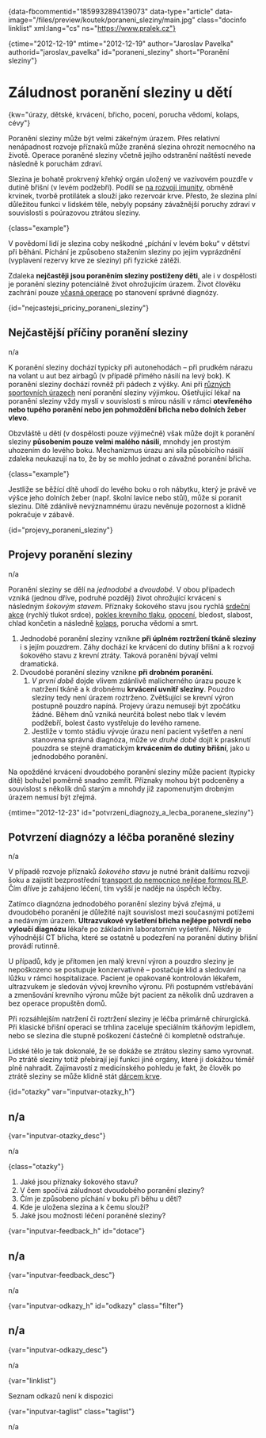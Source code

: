 
{data-fbcommentid="1859932894139073" data-type="article" data-image="/files/preview/koutek/poraneni_sleziny/main.jpg" class="docinfo linklist" xml:lang="cs" ns="https://www.pralek.cz"}

{ctime="2012-12-19" mtime="2012-12-19" author="Jaroslav Pavelka" authorid="jaroslav\_pavelka" id="poraneni\_sleziny" short="Poranění sleziny"}

# Záludnost poranění sleziny u dětí

<!-- generated attribute kw by user_updatekw.sh on 2020-06-26, do not edit -->

{kw="úrazy, dětské, krvácení, břicho, pocení, porucha vědomí, kolaps, cévy"}

Poranění sleziny může být velmi zákeřným úrazem. Přes relativní nenápadnost rozvoje příznaků může zraněná slezina ohrozit nemocného na životě. Operace poraněné sleziny včetně jejího odstranění naštěstí nevede následně k poruchám zdraví.

Slezina je bohatě prokrvený křehký orgán uložený ve vazivovém pouzdře v dutině břišní (v levém podžebří). Podílí se [na rozvoji imunity][1], obměně krvinek, tvorbě protilátek a slouží jako rezervoár krve. Přesto, že slezina plní důležitou funkci v lidském těle, nebyly popsány závažnější poruchy zdraví v souvislosti s poúrazovou ztrátou sleziny.

{class="example"}

V povědomí lidí je slezina coby neškodné „píchání v levém boku“ v dětství při běhání. Píchání je způsobeno stažením sleziny po jejím vyprázdnění (vyplavení rezervy krve ze sleziny) při fyzické zátěži.

Zdaleka **nejčastěji jsou poraněním sleziny postiženy děti**, ale i v dospělosti je poranění sleziny potenciálně život ohrožujícím úrazem. Život člověku zachrání pouze [včasná operace][2] po stanovení správné diagnózy.

{id="nejcastejsi\_priciny\_poraneni_sleziny"}

## Nejčastější příčiny poranění sleziny

n/a

K poranění sleziny dochází typicky při autonehodách – při prudkém nárazu na volant u aut bez airbagů (v případě přímého násilí na levý bok). K poranění sleziny dochází rovněž při pádech z výšky. Ani při [různých sportovních úrazech][3] není poranění sleziny výjimkou. Ošetřující lékař na poranění sleziny vždy myslí v souvislosti s mírou násilí v rámci **otevřeného nebo tupého poranění nebo jen pohmoždění břicha nebo dolních žeber vlevo**.

Obzvláště u dětí (v dospělosti pouze výjimečně) však může dojít k poranění sleziny **působením pouze velmi malého násilí**, mnohdy jen prostým uhozením do levého boku. Mechanizmus úrazu ani síla působícího násilí zdaleka neukazují na to, že by se mohlo jednat o závažné poranění břicha.

{class="example"}

Jestliže se běžící dítě uhodí do levého boku o roh nábytku, který je právě ve výšce jeho dolních žeber (např. školní lavice nebo stůl), může si poranit slezinu. Dítě zdánlivě nevýznamnému úrazu nevěnuje pozornost a klidně pokračuje v zábavě.

{id="projevy\_poraneni\_sleziny"}

## Projevy poranění sleziny

n/a

Poranění sleziny se dělí na _jednodobé_ a _dvoudobé_. V obou případech vzniká (jednou dříve, podruhé později) život ohrožující krvácení s následným _šokovým stavem_. Příznaky šokového stavu jsou rychlá [srdeční akce][4] (rychlý tlukot srdce), [pokles krevního tlaku][5], [opocení][6], bledost, slabost, chlad končetin a následně [kolaps][7], porucha vědomí a smrt.

  1. Jednodobé poranění sleziny vznikne **při úplném roztržení tkáně sleziny** i s jejím pouzdrem. Záhy dochází ke krvácení do dutiny břišní a k rozvoji šokového stavu z krevní ztráty. Taková poranění bývají velmi dramatická.
  2. Dvoudobé poranění sleziny vznikne **při drobném poranění**. 
      1. _V první době_ dojde vlivem zdánlivě malicherného úrazu pouze k natržení tkáně a k drobnému **krvácení uvnitř sleziny**. Pouzdro sleziny tedy není úrazem roztrženo. Zvětšující se krevní výron postupně pouzdro napíná. Projevy úrazu nemusejí být zpočátku žádné. Během dnů vzniká neurčitá bolest nebo tlak v levém podžebří, bolest často vystřeluje do levého ramene.
      2. Jestliže v tomto stádiu vývoje úrazu není pacient vyšetřen a není stanovena správná diagnóza, může _ve druhé době_ dojít k prasknutí pouzdra se stejně dramatickým **krvácením do dutiny břišní**, jako u jednodobého poranění.

Na opožděné krvácení dvoudobého poranění sleziny může pacient (typicky dítě) bohužel poměrně snadno zemřít. Příznaky mohou být podceněny a souvislost s několik dnů starým a mnohdy již zapomenutým drobným úrazem nemusí být zřejmá.

{mtime="2012-12-23" id="potvrzeni\_diagnozy\_a\_lecba\_poranene_sleziny"}

## Potvrzení diagnózy a léčba poraněné sleziny

n/a

V případě rozvoje příznaků _šokového stavu_ je nutné bránit dalšímu rozvoji šoku a zajistit bezprostřední [transport do nemocnice nejlépe formou RLP][8]. Čím dříve je zahájeno léčení, tím vyšší je naděje na úspěch léčby.

Zatímco diagnózna jednodobého poranění sleziny bývá zřejmá, u dvoudobého poranění je důležité najít souvislost mezi současnými potížemi a nedávným úrazem. **Ultrazvukové vyšetření břicha nejlépe potvrdí nebo vyloučí diagnózu** lékaře po základním laboratorním vyšetření. Někdy je výhodnější CT břicha, které se ostatně u podezření na poranění dutiny břišní provádí rutinně.

U případů, kdy je přítomen jen malý krevní výron a pouzdro sleziny je nepoškozeno se postupuje konzervativně – postačuje klid a sledování na lůžku v rámci hospitalizace. Pacient je opakovaně kontrolován lékařem, ultrazvukem je sledován vývoj krevního výronu. Při postupném vstřebávání a zmenšování krevního výronu může být pacient za několik dnů uzdraven a bez operace propuštěn domů.

Při rozsáhlejším natržení či roztržení sleziny je léčba primárně chirurgická. Při klasické břišní operaci se trhlina zaceluje speciálním tkáňovým lepidlem, nebo se slezina dle stupně poškození částečně či kompletně odstraňuje.

Lidské tělo je tak dokonalé, že se dokáže se ztrátou sleziny samo vyrovnat. Po ztrátě sleziny totiž přebírají její funkci jiné orgány, které ji dokážou téměř plně nahradit. Zajímavostí z medicínského pohledu je fakt, že člověk po ztrátě sleziny se může klidně stát [dárcem krve][9].

{id="otazky" var="inputvar-otazky_h"}

## n/a

{var="inputvar-otazky_desc"}

n/a

{class="otazky"}

  1. Jaké jsou příznaky šokového stavu?
  2. V čem spočívá záludnost dvoudobého poranění sleziny?
  3. Čím je způsobeno píchání v boku při běhu u dětí?
  4. Kde je uložena slezina a k čemu slouží?
  5. Jaké jsou možnosti léčení poraněné sleziny?

{var="inputvar-feedback_h" id="dotace"}

## n/a

{var="inputvar-feedback_desc"}

n/a

{var="inputvar-odkazy_h" id="odkazy" class="filter"}

## n/a

{var="inputvar-odkazy_desc"}

n/a

{var="linklist"}

Seznam odkazů není k dispozici

{var="inputvar-taglist" class="taglist"}

n/a

 [1]: imunita
 [2]: nalehavost_lekarskeho_vysetreni
 [3]: pady_z_kola
 [4]: srdecni_infarkt
 [5]: krevni_tlak
 [6]: teplota
 [7]: mdloba_neboli_kolaps
 [8]: rychla_lekarska_pomoc
 [9]: darcovstvi_krve

